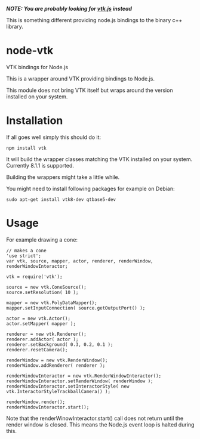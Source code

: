 ***NOTE: You are probably looking for [vtk.js](https://github.com/kitware/vtk-js#readme) instead***

This is something different providing node.js bindings to the binary c++ library.

# node-vtk
VTK bindings for Node.js

This is a wrapper around VTK providing bindings to Node.js.

This module does not bring VTK itself but wraps around the version installed
on your system.

Installation
============

If all goes well simply this should do it:
```
npm install vtk
```

It will build the wrapper classes matching the VTK installed on your system.
Currently 8.1.1 is supported.

Building the wrappers might take a little while.

You might need to install following packages for example on Debian:
```
sudo apt-get install vtk8-dev qtbase5-dev
```

Usage
=====

For example drawing a cone:

```
// makes a cone
'use strict';
var vtk, source, mapper, actor, renderer, renderWindow, renderWindowInteractor;

vtk = require('vtk');

source = new vtk.ConeSource();
source.setResolution( 10 );

mapper = new vtk.PolyDataMapper();
mapper.setInputConnection( source.getOutputPort() );

actor = new vtk.Actor();
actor.setMapper( mapper );

renderer = new vtk.Renderer();
renderer.addActor( actor );
renderer.setBackground( 0.3, 0.2, 0.1 );
renderer.resetCamera();

renderWindow = new vtk.RenderWindow();
renderWindow.addRenderer( renderer );

renderWindowInteractor = new vtk.RenderWindowInteractor();
renderWindowInteractor.setRenderWindow( renderWindow );
renderWindowInteractor.setInteractorStyle( new vtk.InteractorStyleTrackballCamera() );

renderWindow.render();
renderWindowInteractor.start();
```

Note that the renderWinowInteractor.start() call does not return until the render window is closed.
This means the Node.js event loop is halted during this.

